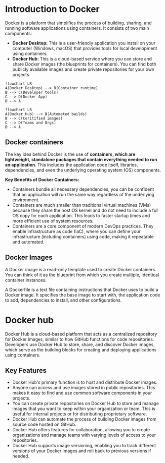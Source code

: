 # Introduction to Docker
Docker is a platform that simplifies the process of building, sharing, and running software applications using containers. It consists of two main components:

* **Docker Desktop:** This is a user-friendly application you install on your computer (Windows, macOS) that provides tools for local development using containers.
* **Docker Hub:** This is a cloud-based service where you can store and share Docker images (the blueprints for containers). You can find both publicly available images and create private repositories for your own projects.

```mermaid
flowchart LR
A(Docker Desktop) --> B(Container runtime)
B --> C(Developer tools)
C --> D(Docker App)
D --> A
```

```mermaid
flowchart LR
A(Docker Hub) --> B(Automated builds)
B --> C(Ceritified images)
C --> D(Teams and Orgs)
D --> A
```

## Docker containers
The key idea behind Docker is the use of **containers, which are lightweight, standalone packages that contain everything needed to run an application**. This includes the application code itself, libraries, dependencies, and even the underlying operating system (OS) components.

**Key Benefits of Docker Containers:**

* Containers bundle all necessary dependencies, you can be confident that an application will run the same way regardless of the underlying environment.
* Containers are much smaller than traditional virtual machines (VMs) because they share the host OS kernel and do not need to include a full OS copy for each application. This leads to faster startup times and more efficient use of system resources.
* Containers are a core component of modern DevOps practices. They enable infrastructure as code (IaC), where you can define your infrastructure (including containers) using code, making it repeatable and automated.

## Docker Images
A Docker image is a read-only template used to create Docker containers. You can think of it as the blueprint from which you create multiple, identical container instances.

A Dockerfile is a text file containing instructions that Docker uses to build a Docker image. It specifies the base image to start with, the application code to add, dependencies to install, and other configurations.
# Docker hub
Docker Hub is a cloud-based platform that acts as a centralized repository for Docker images, similar to how GitHub functions for code repositories. Developers use Docker Hub to store, share, and discover Docker images, which serve as the building blocks for creating and deploying applications using containers. 

## Key Features

- Docker Hub's primary function is to host and distribute Docker images.
- Anyone can access and use images stored in public repositories. This makes it easy to find and use common software components in your projects.
- You can create private repositories on Docker Hub to store and manage images that you want to keep within your organization or team. This is useful for internal projects or for distributing proprietary software.
- Docker Hub can automate the process of building Docker images from source code hosted on GitHub.
- Docker Hub offers features for collaboration, allowing you to create organizations and manage teams with varying levels of access to your repositories.
- Docker Hub supports image versioning, enabling you to track different versions of your Docker images and roll back to previous versions if needed.